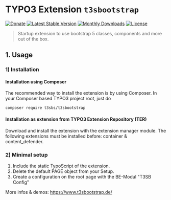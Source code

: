 # TYPO3 Extension ``t3sbootstrap``

[![Donate](https://img.shields.io/badge/Donate-PayPal-green.svg)](https://www.paypal.me/t3sbootstrap)
[![Latest Stable Version](https://poser.pugx.org/t3sbs/t3sbootstrap/v/stable)](https://packagist.org/packages/t3sbs/t3sbootstrap)
[![Monthly Downloads](https://poser.pugx.org/t3sbs/t3sbootstrap/d/monthly)](https://packagist.org/packages/t3sbs/t3sbootstrap)
[![License](https://poser.pugx.org/t3sbs/t3sbootstrap/license)](https://packagist.org/packages/t3sbs/t3sbootstrap)

> Startup extension to use bootstrap 5 classes, components and more out of the box.

## 1. Usage


### 1) Installation

#### Installation using Composer

The recommended way to install the extension is by using Composer. In your Composer based TYPO3 project root, just do 

	composer require t3sbs/t3sbootstrap

#### Installation as extension from TYPO3 Extension Repository (TER)

Download and install the extension with the extension manager module.
The following extensions must be installed before: container & content_defender.

### 2) Minimal setup

1) Include the static TypoScript of the extension.
2) Delete the default PAGE object from your Setup.
3) Create a configuration on the root page with the BE-Modul "T3SB Config"

More infos & demos: https://www.t3sbootstrap.de/

